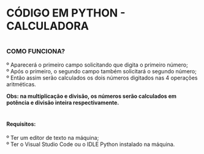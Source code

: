 # CÓDIGO EM PYTHON - CALCULADORA

# <h3>COMO FUNCIONA? <br>
º Aparecerá o primeiro campo solicitando que digita o primeiro número; <br>
º Após o primeiro, o segundo campo também solicitará o segundo número; <br>
º Então assim serão calculados os dois números digitados nas 4 operações aritméticas.

<strong>
Obs: na multiplicação e divisão, os números serão calculados em potência e divisão inteira respectivamente.</strong>
</h3>

# <h4>Requisitos:
º Ter um editor de texto na máquina; <br>
º Ter o Visual Studio Code ou o IDLE Python instalado na máquina.</h4>
